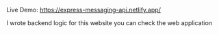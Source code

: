 Live Demo: https://express-messaging-api.netlify.app/

I wrote backend logic for this website you can check the web application 
